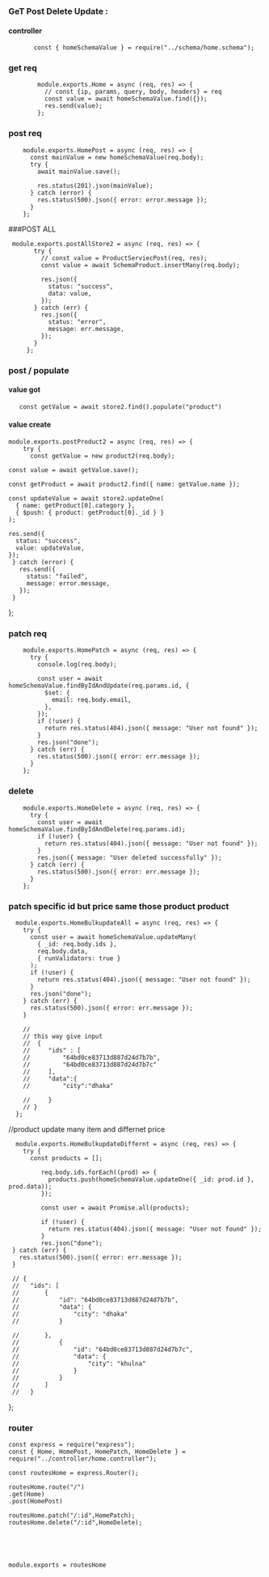 ### GeT Post Delete Update : 


   #### controller 

           const { homeSchemaValue } = require("../schema/home.schema");
        
### get req

            module.exports.Home = async (req, res) => {
              // const {ip, params, query, body, headers} = req
              const value = await homeSchemaValue.find({});
              res.send(value);
            };
        
 ### post req
 
        module.exports.HomePost = async (req, res) => {
          const mainValue = new homeSchemaValue(req.body);
          try {
            await mainValue.save();
        
            res.status(201).json(mainValue);
          } catch (error) {
            res.status(500).json({ error: error.message });
          }
        };


###POST ALL

        
     module.exports.postAllStore2 = async (req, res) => {
           try {
             // const value = ProductServiecPost(req, res);
             const value = await SchemaProduct.insertMany(req.body);
         
             res.json({
               status: "success",
               data: value,
             });
           } catch (err) {
             res.json({
               status: "error",
               message: err.message,
             });
           }
         };


### post / populate 

 #### value got

       const getValue = await store2.find().populate("product")

 

  #### value create



    module.exports.postProduct2 = async (req, res) => {
        try {
          const getValue = new product2(req.body);

    const value = await getValue.save();

    const getProduct = await product2.find({ name: getValue.name });

    const updateValue = await store2.updateOne(
      { name: getProduct[0].category },
      { $push: { product: getProduct[0]._id } }
    );

    res.send({
      status: "success",
      value: updateValue,
    });
     } catch (error) {
       res.send({
         status: "failed",
         message: error.message,
       });
     }
   };

         
 ### patch req
        
        module.exports.HomePatch = async (req, res) => {
          try {
            console.log(req.body);
        
            const user = await homeSchemaValue.findByIdAndUpdate(req.params.id, {
              $set: {
                email: req.body.email,
              },
            });
            if (!user) {
              return res.status(404).json({ message: "User not found" });
            }
            res.json("done");
          } catch (err) {
            res.status(500).json({ error: err.message });
          }
        };
        
        
 ### delete
 
        module.exports.HomeDelete = async (req, res) => {
          try {
            const user = await homeSchemaValue.findByIdAndDelete(req.params.id);
            if (!user) {
              return res.status(404).json({ message: "User not found" });
            }
            res.json({ message: "User deleted successfully" });
          } catch (err) {
            res.status(500).json({ error: err.message });
          }
        };


   ### patch specific id but price same those product product
  
      module.exports.HomeBulkupdateAll = async (req, res) => {
        try {
          const user = await homeSchemaValue.updateMany(
            { _id: req.body.ids },
            req.body.data,
            { runValidators: true }
          );
          if (!user) {
            return res.status(404).json({ message: "User not found" });
          }
          res.json("done");
        } catch (err) {
          res.status(500).json({ error: err.message });
        }
      
        //
        // this way give input
        //  {
        //     "ids" : [
        //         "64bd0ce83713d887d24d7b7b",
        //         "64bd0ce83713d887d24d7b7c"
        //     ],
        //     "data":{
        //         "city":"dhaka"
      
        //     }
        // }
      };

//product update many item and differnet price

      module.exports.HomeBulkupdateDiffernt = async (req, res) => {
        try {
          const products = [];

             req.body.ids.forEach((prod) => {
               products.push(homeSchemaValue.updateOne({ _id: prod.id }, prod.data));
             });
         
             const user = await Promise.all(products);
         
             if (!user) {
               return res.status(404).json({ message: "User not found" });
             }
             res.json("done");
     } catch (err) {
       res.status(500).json({ error: err.message });
     }

     // {
     //   "ids": [
     //       {
     //           "id": "64bd0ce83713d887d24d7b7b",
     //           "data": {
     //               "city": "dhaka"
     //           }
   
     //       },
     //           {
     //               "id": "64bd0ce83713d887d24d7b7c",
     //               "data": {
     //                   "city": "khulna"
     //               }
     //           }
     //       ]
     //   }
   };
   


### router 

    const express = require("express");
    const { Home, HomePost, HomePatch, HomeDelete } = require("../controller/home.controller");
    
    const routesHome = express.Router();
    
    routesHome.route("/")
    .get(Home)
    .post(HomePost)
    
    routesHome.patch("/:id",HomePatch);
    routesHome.delete("/:id",HomeDelete);
    
    
    
    
    
    module.exports = routesHome
